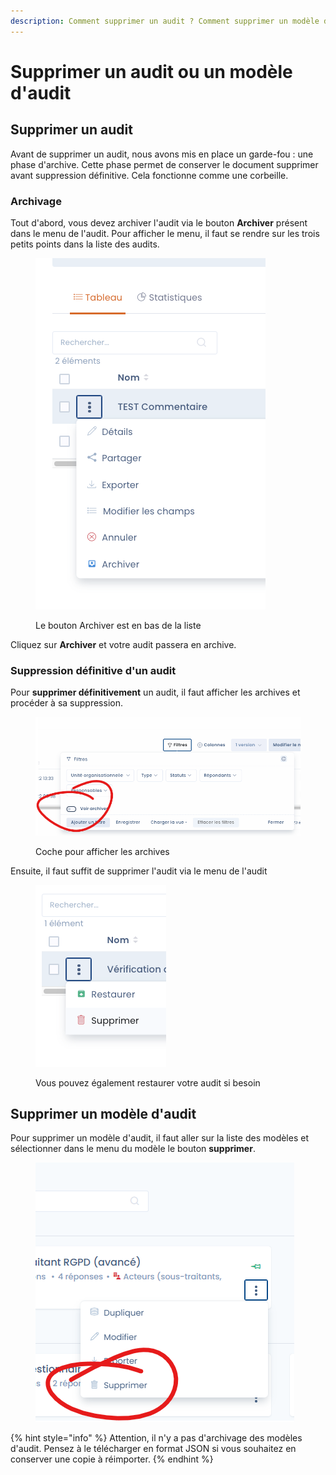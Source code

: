 ```yaml
---
description: Comment supprimer un audit ? Comment supprimer un modèle d'audit ?
---
```


# Supprimer un audit ou un modèle d'audit

## Supprimer un audit

Avant de supprimer un audit, nous avons mis en place un garde-fou : une phase d'archive. Cette phase permet de conserver le document supprimer avant suppression définitive. Cela fonctionne comme une corbeille.&#x20;

### Archivage

Tout d'abord, vous devez archiver l'audit via le bouton **Archiver** présent dans le menu de l'audit. Pour afficher le menu, il faut se rendre sur les trois petits points dans la liste des audits.



<figure><img src="../../.gitbook/assets/image (375).png" alt=""><figcaption><p>Le bouton Archiver est en bas de la liste</p></figcaption></figure>

Cliquez sur **Archiver** et votre audit passera en archive.

### Suppression définitive d'un audit

Pour **supprimer définitivement** un audit, il faut afficher les archives et procéder à sa suppression.&#x20;

<figure><img src="../../.gitbook/assets/image (399).png" alt=""><figcaption><p>Coche pour afficher les archives</p></figcaption></figure>

Ensuite, il faut suffit de supprimer l'audit via le menu de l'audit

<figure><img src="../../.gitbook/assets/image (386).png" alt=""><figcaption><p>Vous pouvez également restaurer votre audit si besoin</p></figcaption></figure>

## Supprimer un modèle d'audit

Pour supprimer un modèle d'audit, il faut aller sur la liste des modèles et sélectionner dans le menu du modèle le bouton **supprimer**.&#x20;

<figure><img src="../../.gitbook/assets/image (387).png" alt=""><figcaption></figcaption></figure>

{% hint style="info" %}
Attention, il n'y a pas d'archivage des modèles d'audit. Pensez à le télécharger en format JSON si vous souhaitez en conserver une copie à réimporter.&#x20;
{% endhint %}
